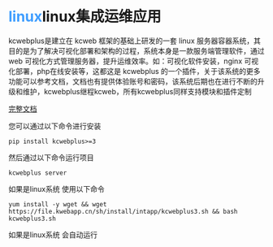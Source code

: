 

<h1> <span style="color:#409EFF">linux</span>linux集成运维应用</h1>

kcwebplus是建立在 kcweb  框架的基础上研发的一套 linux  服务器容器系统，其目的是为了解决可视化部署和架构的过程，系统本身是一款服务端管理软件，通过 web  可视化方式管理服务器，提升运维效率。如：可视化软件安装，nginx  可视化部署，php在线安装等，这都这是 kcwebplus  的一个插件，关于该系统的更多功能可以参考文档，文档也有提供体验账号和密码，该系统后期也在进行不断的升级和维护，kcwebplus继程kcweb，所有kcwebplus同样支持模块和插件定制


[完整文档](https://docs.kwebapp.cn/index/index/3 "文档")

您可以通过以下命令进行安装
````
pip install kcwebplus>=3
````
然后通过以下命令运行项目
````
kcwebplus server
````

如果是linux系统 使用以下命令
````
yum install -y wget && wget https://file.kwebapp.cn/sh/install/intapp/kcwebplus3.sh && bash kcwebplus3.sh
````
如果是linux系统 会自动运行

